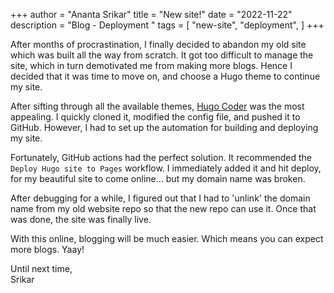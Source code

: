 +++
author = "Ananta Srikar"
title = "New site!"
date = "2022-11-22"
description = "Blog - Deployment "
tags = [
    "new-site",
    "deployment",
]
+++

After months of procrastination, I finally decided to abandon my old site which was built all the way from scratch. It got too difficult to manage the site, which in turn demotivated me from making more blogs. Hence I decided that it was time to move on, and choose a Hugo theme to continue my site.

After sifting through all the available themes, [Hugo Coder](https://github.com/luizdepra/hugo-coder/) was the most appealing. I quickly cloned it, modified the config file, and pushed it to GitHub. However, I had to set up the automation for building and deploying my site.

Fortunately, GitHub actions had the perfect solution. It recommended the `Deploy Hugo site to Pages` workflow. I immediately added it and hit deploy, for my beautiful site to come online... but my domain name was broken.

After debugging for a while, I figured out that I had to 'unlink' the domain name from my old website repo so that the new repo can use it. Once that was done, the site was finally live. 

With this online, blogging will be much easier. Which means you can expect more blogs. Yaay!

Until next time,\
Srikar
